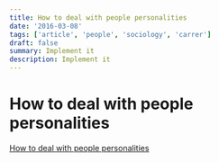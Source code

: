```yaml
---
title: How to deal with people personalities
date: '2016-03-08'
tags: ['article', 'people', 'sociology', 'carrer']
draft: false
summary: Implement it
description: Implement it
---
```


# How to deal with people personalities

[How to deal with people personalities](https://www.howtodeal.dev/)